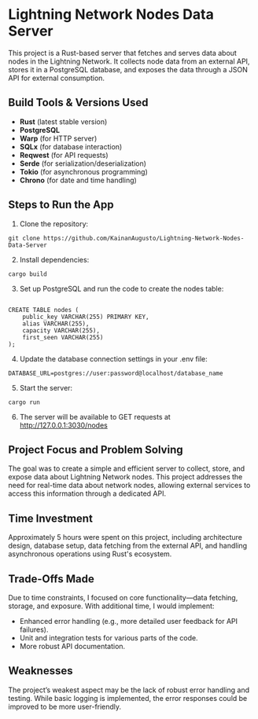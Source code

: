 # Lightning Network Nodes Data Server

This project is a Rust-based server that fetches and serves data about nodes in the Lightning Network. It collects node data from an external API, stores it in a PostgreSQL database, and exposes the data through a JSON API for external consumption.

## Build Tools & Versions Used
- **Rust** (latest stable version)
- **PostgreSQL**
- **Warp** (for HTTP server)
- **SQLx** (for database interaction)
- **Reqwest** (for API requests)
- **Serde** (for serialization/deserialization)
- **Tokio** (for asynchronous programming)
- **Chrono** (for date and time handling)

## Steps to Run the App
1. Clone the repository:
```
git clone https://github.com/KainanAugusto/Lightning-Network-Nodes-Data-Server
```
2. Install dependencies:
```
cargo build
```

3. Set up PostgreSQL and run the code to create the nodes table:
```

CREATE TABLE nodes (
    public_key VARCHAR(255) PRIMARY KEY,
    alias VARCHAR(255),
    capacity VARCHAR(255),
    first_seen VARCHAR(255)
);
```

4. Update the database connection settings in your .env file:
```
DATABASE_URL=postgres://user:password@localhost/database_name
```

5. Start the server:
```
cargo run
```

6. The server will be available to GET requests at http://127.0.0.1:3030/nodes

## Project Focus and Problem Solving
The goal was to create a simple and efficient server to collect, store, and expose data about Lightning Network nodes. This project addresses the need for real-time data about network nodes, allowing external services to access this information through a dedicated API.

## Time Investment
Approximately 5 hours were spent on this project, including architecture design, database setup, data fetching from the external API, and handling asynchronous operations using Rust's ecosystem.

## Trade-Offs Made
Due to time constraints, I focused on core functionality—data fetching, storage, and exposure. With additional time, I would implement:
- Enhanced error handling (e.g., more detailed user feedback for API failures).
- Unit and integration tests for various parts of the code.
- More robust API documentation.

## Weaknesses
The project’s weakest aspect may be the lack of robust error handling and testing. While basic logging is implemented, the error responses could be improved to be more user-friendly.